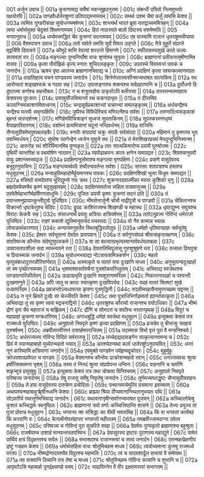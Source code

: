 001  	अर्जुन उवाच ||
001a	कुरूणामद्य सर्वेषां भवान्सुहृदनुत्तमः  |
001c	संबन्धी दयितो नित्यमुभयोः पक्षयोरपि ||
002a	पाण्डवैर्धार्तराष्ट्राणां प्रतिपाद्यमनामयम् |
002c	समर्थः प्रशमं चैषां कर्तुं त्वमसि केशव ||
003a	त्वमितः पुण्डरीकाक्ष सुयोधनममर्षणम् |
003c	शान्त्यर्थं भारतं ब्रूया यत्तद्वाच्यममित्रहन् ||
004a	त्वया धर्मार्थयुक्तं चेदुक्तं शिवमनामयम् |
004c	हितं नादास्यते बालो दिष्टस्य वशमेष्यति ||
005  	भगवानुवाच ||
005a	धर्म्यमस्मद्धितं चैव कुरूणां यदनामयम् |
005c	एष यास्यामि राजानं धृतराष्ट्रमभीप्सया ||
006  	वैशम्पायन उवाच ||
006a	ततो व्यपेते तमसि सूर्ये विमल उद्गते |
006c	मैत्रे मुहूर्ते संप्राप्ते मृद्वर्चिषि दिवाकरे ||
007a	कौमुदे मासि रेवत्यां शरदन्ते हिमागमे |
007c	स्फीतसस्यसुखे काले कल्यः सत्त्ववतां वरः ||
008a	मङ्गल्याः पुण्यनिर्घोषा वाचः शृण्वंश्च सूनृताः |
008c	ब्राह्मणानां प्रतीतानामृषीणामिव वासवः ||
009a	कृत्वा पौर्वाह्णिकं कृत्यं स्नातः शुचिरलङ्कृतः |
009c	उपतस्थे विवस्वन्तं पावकं च जनार्दनः ||
010a	ऋषभं पृष्ठ आलभ्य ब्राह्मणानभिवाद्य च |
010c	अग्निं प्रदक्षिणं कृत्वा पश्यन्कल्याणमग्रतः ||
011a	तत्प्रतिज्ञाय वचनं पाण्डवस्य जनार्दनः |
011c	शिनेर्नप्तारमासीनमभ्यभाषत सात्यकिम् ||
012a	रथ आरोप्यतां शङ्खश्चक्रं च गदया सह |
012c	उपासङ्गाश्च शक्त्यश्च सर्वप्रहरणानि च ||
013a	दुर्योधनो हि दुष्टात्मा कर्णश्च सहसौबलः |
013c	न च शत्रुरवज्ञेयः प्राकृतोऽपि बलीयसा ||
014a	ततस्तन्मतमाज्ञाय केशवस्य पुरःसराः |
014c	प्रसस्रुर्योजयिष्यन्तो रथं चक्रगदाभृतः ||
015a	तं दीप्तमिव कालाग्निमाकाशगमिवाध्वगम् |
015c	चन्द्रसूर्यप्रकाशाभ्यां चक्राभ्यां समलङ्कृतम् ||
016a	अर्धचन्द्रैश्च चन्द्रैश्च मत्स्यैः समृगपक्षिभिः |
016c	पुष्पैश्च विविधैश्चित्रं मणिरत्नैश्च सर्वशः ||
017a	तरुणादित्यसङ्काशं बृहन्तं चारुदर्शनम् |
017c	मणिहेमविचित्राङ्गं सुध्वजं सुपताकिनम् ||
018a	सूपस्करमनाधृष्यं वैयाघ्रपरिवारणम् |
018c	यशोघ्नं प्रत्यमित्राणां यदूनां नन्दिवर्धनम् ||
019a	वाजिभिः सैन्यसुग्रीवमेघपुष्पबलाहकैः |
019c	स्नातैः संपादयां चक्रुः संपन्नैः सर्वसंपदा ||
020a	महिमानं तु कृष्णस्य भूय एवाभिवर्धयन् |
020c	सुघोषः पतगेन्द्रेण ध्वजेन युयुजे रथः ||
021a	तं मेरुशिखरप्रख्यं मेघदुन्दुभिनिस्वनम् |
021c	आरुरोह रथं शौरिर्विमानमिव पुण्यकृत् ||
022a	ततः सात्यकिमारोप्य प्रययौ पुरुषोत्तमः |
022c	पृथिवीं चान्तरिक्षं च रथघोषेण नादयन् ||
023a	व्यपोढाभ्रघनः कालः क्षणेन समपद्यत |
023c	शिवश्चानुववौ वायुः प्रशान्तमभवद्रजः ||
024a	प्रदक्षिणानुलोमाश्च मङ्गल्या मृगपक्षिणः |
024c	प्रयाणे वासुदेवस्य बभूवुरनुयायिनः ||
025a	मङ्गल्यार्थपदैः शब्दैरन्ववर्तन्त सर्वशः |
025c	सारसाः शतपत्राश्च हंसाश्च मधुसूदनम् ||
026a	मन्त्राहुतिमहाहोमैर्हूयमानश्च पावकः |
026c	प्रदक्षिणशिखो भूत्वा विधूमः समपद्यत ||
027a	वसिष्ठो वामदेवश्च भूरिद्युम्नो गयः क्रथः |
027c	शुक्रनारदवाल्मीका मरुतः कुशिको भृगुः ||
028a	ब्रह्मदेवर्षयश्चैव कृष्णं यदुसुखावहम् |
028c	प्रदक्षिणमवर्तन्त सहिता वासवानुजम् ||
029a	एवमेतैर्महाभागैर्महर्षिगणसाधुभिः |
029c	पूजितः प्रययौ कृष्णः कुरूणां सदनं प्रति ||
030a	तं प्रयान्तमनुप्रायात्कुन्तीपुत्रो युधिष्ठिरः |
030c	भीमसेनार्जुनौ चोभौ माद्रीपुत्रौ च पाण्डवौ ||
031a	चेकितानश्च विक्रान्तो धृष्टकेतुश्च चेदिपः |
031c	द्रुपदः काशिराजश्च शिखण्डी च महारथः ||
032a	धृष्टद्युम्नः सपुत्रश्च विराटः केकयैः सह |
032c	संसाधनार्थं प्रययुः क्षत्रियाः क्षत्रियर्षभम् ||
033a	ततोऽनुव्रज्य गोविन्दं धर्मराजो युधिष्ठिरः |
033c	राज्ञां सकाशे द्युतिमानुवाचेदं वचस्तदा ||
034a	यो नैव कामान्न भयान्न लोभान्नार्थकारणात् |
034c	अन्यायमनुवर्तेत स्थिरबुद्धिरलोलुपः ||
035a	धर्मज्ञो धृतिमान्प्राज्ञः सर्वभूतेषु केशवः |
035c	ईश्वरः सर्वभूतानां देवदेवः प्रतापवान् ||
036a	तं सर्वगुणसंपन्नं श्रीवत्सकृतलक्षणम् |
036c	संपरिष्वज्य कौन्तेयः संदेष्टुमुपचक्रमे ||
037a	या सा बाल्यात्प्रभृत्यस्मान्पर्यवर्धयताबला |
037c	उपवासतपःशीला सदा स्वस्त्ययने रता ||
038a	देवतातिथिपूजासु गुरुशुश्रूषणे रता |
038c	वत्सला प्रियपुत्रा च प्रियास्माकं जनार्दन ||
039a	सुयोधनभयाद्या नोऽत्रायतामित्रकर्शन |
039c	महतो मृत्युसंबाधादुत्तरन्नौरिवार्णवात् ||
040a	अस्मत्कृते च सततं यया दुःखानि माधव |
040c	अनुभूतान्यदुःखार्हा तां स्म पृच्छेरनामयम् ||
041a	भृशमाश्वासयेश्चैनां पुत्रशोकपरिप्लुताम् |
041c	अभिवाद्य स्वजेथाश्च पाण्डवान्परिकीर्तयन् ||
042a	ऊढात्प्रभृति दुःखानि श्वशुराणामरिंदम |
042c	निकारानतदर्हा च पश्यन्ती दुःखमश्नुते ||
043a	अपि जातु स कालः स्यात्कृष्ण दुःखविपर्ययः |
043c	यदहं मातरं क्लिष्टां सुखे दध्यामरिंदम |
044a	प्रव्रजन्तोऽन्वधावत्सा कृपणा पुत्रगृद्धिनी |
044c	रुदतीमपहायैनामुपगच्छाम यद्वनम् ||
045a	न नूनं म्रियते दुःखैः सा चेज्जीवति केशव |
045c	तथा पुत्राधिभिर्गाढमार्ता ह्यानर्तसत्कृता ||
046a	अभिवाद्या तु सा कृष्ण त्वया मद्वचनाद्विभो |
046c	धृतराष्ट्रश्च कौरव्यो राजानश्च वयोऽधिकाः ||
047a	भीष्मं द्रोणं कृपं चैव महाराजं च बाह्लिकम् |
047c	द्रौणिं च सोमदत्तं च सर्वांश्च भरतान्पृथक् ||
048a	विदुरं च महाप्राज्ञं कुरूणां मन्त्रधारिणम् |
048c	अगाधबुद्धिं धर्मज्ञं स्वजेथा मधुसूदन ||
049a	इत्युक्त्वा केशवं तत्र राजमध्ये युधिष्ठिरः |
049c	अनुज्ञातो निववृते कृष्णं कृत्वा प्रदक्षिणम् ||
050a	व्रजन्नेव तु बीभत्सुः सखायं पुरुषर्षभम् |
050c	अब्रवीत्परवीरघ्नं दाशार्हमपराजितम् ||
051a	यदस्माकं विभो वृत्तं पुरा वै मन्त्रनिश्चये |
051c	अर्धराज्यस्य गोविन्द विदितं सर्वराजसु ||
052a	तच्चेद्दद्यादसङ्गेन सत्कृत्यानवमन्य च |
052c	प्रियं मे स्यान्महाबाहो मुच्येरन्महतो भयात् ||
053a	अतश्चेदन्यथा कर्ता धार्तराष्ट्रोऽनुपायवित् |
053c	अन्तं नूनं करिष्यामि क्षत्रियाणां जनार्दन ||
054a	एवमुक्ते पाण्डवेन पर्यहृष्यद्वृकोदरः |
054c	मुहुर्मुहुः क्रोधवशात्प्रावेपत च पाण्डवः ||
055a	वेपमानश्च कौन्तेयः प्राक्रोशन्महतो रवान् |
055c	धनञ्जयवचः श्रुत्वा हर्षोत्सिक्तमना भृशम् ||
056a	तस्य तं निनदं श्रुत्वा संप्रावेपन्त धन्विनः |
056c	वाहनानि च सर्वाणि शकृन्मूत्रं प्रसुस्रुवुः ||
057a	इत्युक्त्वा केशवं तत्र तथा चोक्त्वा विनिश्चयम् |
057c	अनुज्ञातो निववृते परिष्वज्य जनार्दनम् ||
058a	तेषु राजसु सर्वेषु निवृत्तेषु जनार्दनः |
058c	तूर्णमभ्यपतद्धृष्टः सैन्यसुग्रीववाहनः ||
059a	ते हया वासुदेवस्य दारुकेण प्रचोदिताः |
059c	पन्थानमाचेमुरिव ग्रसमाना इवाम्बरम् ||
060a	अथापश्यन्महाबाहुर्ॠषीनध्वनि केशवः |
060c	ब्राह्म्या श्रिया दीप्यमानान्स्थितानुभयतः पथि ||
061a	सोऽवतीर्य रथात्तूर्णमभिवाद्य जनार्दनः |
061c	यथावत्तानृषीन्सर्वानभ्यभाषत पूजयन् ||
062a	कच्चिल्लोकेषु कुशलं कच्चिद्धर्मः स्वनुष्ठितः |
062c	ब्राह्मणानां त्रयो वर्णाः कच्चित्तिष्ठन्ति शासने ||
063a	तेभ्यः प्रयुज्य तां पूजां प्रोवाच मधुसूदनः |
063c	भगवन्तः क्व संसिद्धाः का वीथी भवतामिह ||
064a	किं वा भगवतां कार्यमहं किं करवाणि वः |
064c	केनार्थेनोपसंप्राप्ता भगवन्तो महीतलम् ||
065a	तमब्रवीज्जामदग्न्य उपेत्य मधुसूदनम् |
065c	परिष्वज्य च गोविन्दं पुरा सुचरिते सखा ||
066a	देवर्षयः पुण्यकृतो ब्राह्मणाश्च बहुश्रुताः |
066c	राजर्षयश्च दाशार्ह मानयन्तस्तपस्विनः ||
067a	देवासुरस्य द्रष्टारः पुराणस्य महाद्युते |
067c	समेतं पार्थिवं क्षत्रं दिदृक्षन्तश्च सर्वतः ||
068a	सभासदश्च राजानस्त्वां च सत्यं जनार्दन |
068c	एतन्महत्प्रेक्षणीयं द्रष्टुं गच्छाम केशव ||
069a	धर्मार्थसहिता वाचः श्रोतुमिच्छाम माधव |
069c	त्वयोच्यमानाः कुरुषु राजमध्ये परंतप ||
070a	भीष्मद्रोणादयश्चैव विदुरश्च महामतिः |
070c	त्वं च यादवशार्दूल सभायां वै समेष्यथ ||
071a	तव वाक्यानि दिव्यानि तत्र तेषां च माधव |
071c	श्रोतुमिच्छाम गोविन्द सत्यानि च शुभानि च ||
072a	आपृष्टोऽसि महाबाहो पुनर्द्रक्ष्यामहे वयम् |
072c	याह्यविघ्नेन वै वीर द्रक्ष्यामस्त्वां सभागतम् ||
